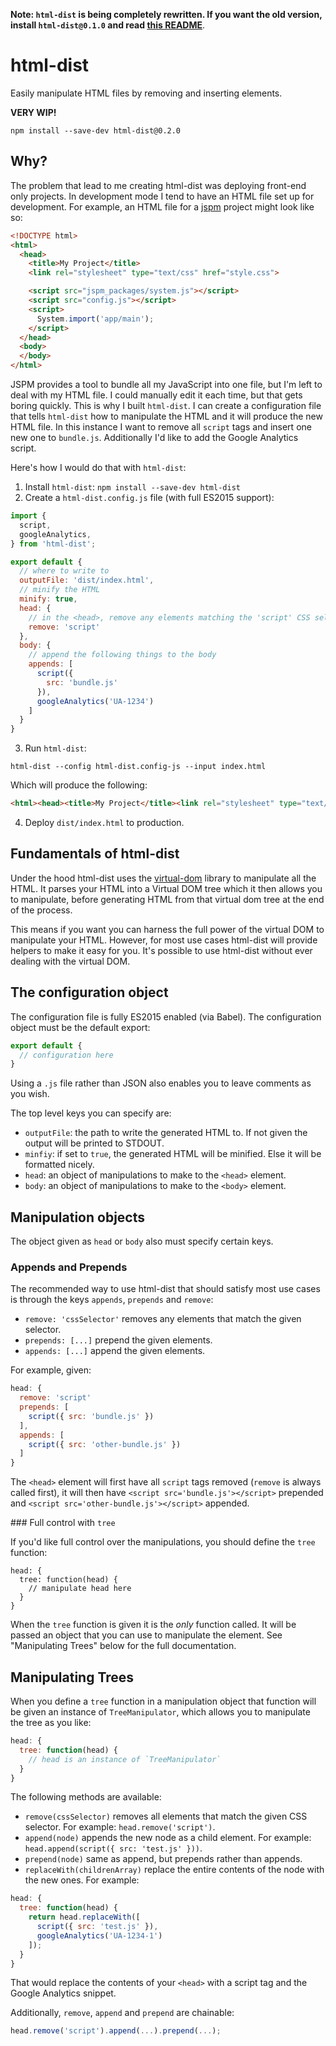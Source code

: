 __Note: `html-dist` is being completely rewritten. If you want the old version, install `html-dist@0.1.0` and read [this README](https://github.com/jackfranklin/html-dist/blob/22eba9e55364932d1863fead9526df706a5822cf/README.md)__.

# html-dist

Easily manipulate HTML files by removing and inserting elements.

__VERY WIP!__

```
npm install --save-dev html-dist@0.2.0
```

## Why?

The problem that lead to me creating html-dist was deploying front-end only projects. In development mode I tend to have an HTML file set up for development. For example, an HTML file for a [jspm](http://jspm.io) project might look like so:

```html
<!DOCTYPE html>
<html>
  <head>
    <title>My Project</title>
    <link rel="stylesheet" type="text/css" href="style.css">

    <script src="jspm_packages/system.js"></script>
    <script src="config.js"></script>
    <script>
      System.import('app/main');
    </script>
  </head>
  <body>
  </body>
</html>
```

JSPM provides a tool to bundle all my JavaScript into one file, but I'm left to deal with my HTML file. I could manually edit it each time, but that gets boring quickly. This is why I built `html-dist`. I can create a configuration file that tells `html-dist` how to manipulate the HTML and it will produce the new HTML file. In this instance I want to remove all `script` tags and insert one new one to `bundle.js`. Additionally I'd like to add the Google Analytics script.

Here's how I would do that with `html-dist`:

1. Install `html-dist`: `npm install --save-dev html-dist`
2. Create a `html-dist.config.js` file (with full ES2015 support):

```javascript
import {
  script,
  googleAnalytics,
} from 'html-dist';

export default {
  // where to write to
  outputFile: 'dist/index.html',
  // minify the HTML
  minify: true,
  head: {
    // in the <head>, remove any elements matching the 'script' CSS selector
    remove: 'script'
  },
  body: {
    // append the following things to the body
    appends: [
      script({
        src: 'bundle.js'
      }),
      googleAnalytics('UA-1234')
    ]
  }
}
```

3. Run `html-dist`:

```
html-dist --config html-dist.config-js --input index.html
```

Which will produce the following:

```html
<html><head><title>My Project</title><link rel="stylesheet" type="text/css" href="style.css"></head><body><script src="bundle.js"></script><script>(function(i,s,o,g,r,a,m){i['GoogleAnalyticsObject']=r;i[r]=i[r]||function(){(i[r].q=i[r].q||[]).push(arguments)},i[r].l=1*new Date();a=s.createElement(o),m=s.getElementsByTagName(o)[0];a.async=1;a.src=g;m.parentNode.insertBefore(a,m)})(window,document,'script','//www.google-analytics.com/analytics.js','ga'); ga('create', 'UA-1234', 'auto'); ga('send', 'pageview');</script></body></html>
```

4. Deploy `dist/index.html` to production.

## Fundamentals of html-dist

Under the hood html-dist uses the [virtual-dom](https://github.com/Matt-Esch/virtual-dom) library to manipulate all the HTML. It parses your HTML into a Virtual DOM tree which it then allows you to manipulate, before generating HTML from that virtual dom tree at the end of the process.

This means if you want you can harness the full power of the virtual DOM to manipulate your HTML. However, for most use cases html-dist will provide helpers to make it easy for you. It's possible to use html-dist without ever dealing with the virtual DOM.

## The configuration object

The configuration file is fully ES2015 enabled (via Babel). The configuration object must be the default export:

```javascript
export default {
  // configuration here
}
```

Using a `.js` file rather than JSON also enables you to leave comments as you wish.

The top level keys you can specify are:

- `outputFile`: the path to write the generated HTML to. If not given the output will be printed to STDOUT.
- `minfiy`: if set to `true`, the generated HTML will be minified. Else it will be formatted nicely.
- `head`: an object of manipulations to make to the `<head>` element.
- `body`: an object of manipulations to make to the `<body>` element.

## Manipulation objects

The object given as `head` or `body` also must specify certain keys.

### Appends and Prepends

The recommended way to use html-dist that should satisfy most use cases is through the keys `appends`, `prepends` and `remove`:

- `remove: 'cssSelector'` removes any elements that match the given selector.
- `prepends: [...]` prepend the given elements.
- `appends: [...]` append the given elements.

For example, given:

```js
head: {
  remove: 'script'
  prepends: [
    script({ src: 'bundle.js' })
  ],
  appends: [
    script({ src: 'other-bundle.js' })
  ]
}
```

The `<head>` element will first have all `script` tags removed (`remove` is always called first), it will then have `<script src='bundle.js'></script>` prepended and `<script src='other-bundle.js'></script>` appended.

### Full control with `tree`

If you'd like full control over the manipulations, you should define the `tree` function:

```
head: {
  tree: function(head) {
    // manipulate head here
  }
}
```

When the `tree` function is given it is the _only_ function called. It will be passed an object that you can use to manipulate the element. See "Manipulating Trees" below for the full documentation.

## Manipulating Trees

When you define a `tree` function in a manipulation object that function will be given an instance of `TreeManipulator`, which allows you to manipulate the tree as you like:

```js
head: {
  tree: function(head) {
    // head is an instance of `TreeManipulator`
  }
}
```

The following methods are available:

- `remove(cssSelector)` removes all elements that match the given CSS selector. For example: `head.remove('script')`.
- `append(node)` appends the new node as a child element. For example: `head.append(script({ src: 'test.js' }))`.
- `prepend(node)` same as append, but prepends rather than appends.
- `replaceWith(childrenArray)` replace the entire contents of the node with the new ones. For example:

```js
head: {
  tree: function(head) {
    return head.replaceWith([
      script({ src: 'test.js' }),
      googleAnalytics('UA-1234-1')
    ]);
  }
}
```

That would replace the contents of your `<head>` with a script tag and the Google Analytics snippet.

Additionally, `remove`, `append` and `prepend` are chainable:

```js
head.remove('script').append(...).prepend(...);
```









